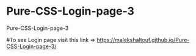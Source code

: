 # Pure-CSS-Login-page-3
Pure-CSS-Login-page-3


#To see Login page visit this link => https://malekshaltouf.github.io/Pure-CSS-Login-page-3/
